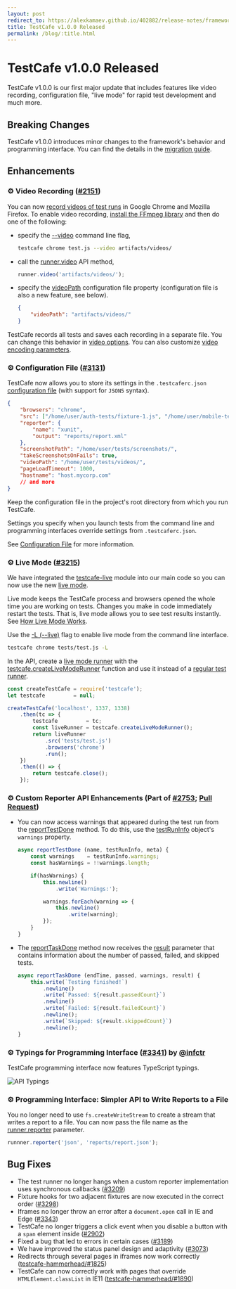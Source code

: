 ```yaml
---
layout: post
redirect_to: https://alexkamaev.github.io/402882/release-notes/framework/2019-2-7-testcafe-v1-0-0-released
title: TestCafe v1.0.0 Released
permalink: /blog/:title.html
---
```

# TestCafe v1.0.0 Released

TestCafe v1.0.0 is our first major update that includes features like video recording, configuration file, "live mode" for rapid test development and much more.

<!--more-->

## Breaking Changes

TestCafe v1.0.0 introduces minor changes to the framework's behavior and programming interface. You can find the details in the [migration guide](https://devexpress.github.io/testcafe/blog/migration-from-testcafe-v0-x-y-to-v1-0-0.html).

## Enhancements

### ⚙ Video Recording ([#2151](https://github.com/DevExpress/testcafe/issues/2151))

You can now [record videos of test runs](../documentation/guides/advanced-guides/screenshots-and-videos.md#record-videos) in Google Chrome and Mozilla Firefox. To enable video recording, [install the FFmpeg library](../documentation/guides/advanced-guides/screenshots-and-videos.md#prerequisites-for-video-recording) and then do one of the following:

* specify the [--video](../documentation/reference/command-line-interface.md#--video-basepath) command line flag,

    ```sh
    testcafe chrome test.js --video artifacts/videos/
    ```

* call the [runner.video](../documentation/reference/testcafe-api/runner/video.md) API method,

    ```js
    runner.video('artifacts/videos/');
    ```

* specify the [videoPath](../documentation/reference/configuration-file.md#videopath) configuration file property (configuration file is also a new feature, see below).

    ```json
    {
        "videoPath": "artifacts/videos/"
    }
    ```

TestCafe records all tests and saves each recording in a separate file. You can change this behavior in [video options](../documentation/guides/advanced-guides/screenshots-and-videos.md#basic-video-options). You can also customize [video encoding parameters](../documentation/guides/advanced-guides/screenshots-and-videos.md#video-encoding-options).

### ⚙ Configuration File ([#3131](https://github.com/DevExpress/testcafe/issues/3131))

TestCafe now allows you to store its settings in the `.testcaferc.json` [configuration file](../documentation/reference/configuration-file.md) (with support for `JSON5` syntax).

```json
{
    "browsers": "chrome",
    "src": ["/home/user/auth-tests/fixture-1.js", "/home/user/mobile-tests/"],
    "reporter": {
        "name": "xunit",
        "output": "reports/report.xml"
    },
    "screenshotPath": "/home/user/tests/screenshots/",
    "takeScreenshotsOnFails": true,
    "videoPath": "/home/user/tests/videos/",
    "pageLoadTimeout": 1000,
    "hostname": "host.mycorp.com"
    // and more
}
```

Keep the configuration file in the project's root directory from which you run TestCafe.

Settings you specify when you launch tests from the command line and programming interfaces override settings from `.testcaferc.json`.

See [Configuration File](../documentation/reference/configuration-file.md) for more information.

### ⚙ Live Mode ([#3215](https://github.com/DevExpress/testcafe/issues/3215))

We have integrated the [testcafe-live](https://github.com/DevExpress/testcafe-live) module into our main code so you can now use the new [live mode](../documentation/guides/basic-guides/run-tests.md#live-mode).

Live mode keeps the TestCafe process and browsers opened the whole time you are working on tests. Changes you make in code immediately restart the tests. That is, live mode allows you to see test results instantly. See [How Live Mode Works](../documentation/guides/basic-guides/run-tests.md#how-live-mode-works).

Use the [-L (--live)](../documentation/reference/command-line-interface.md#-l---live) flag to enable live mode from the command line interface.

```sh
testcafe chrome tests/test.js -L
```

In the API, create a [live mode runner](../documentation/reference/testcafe-api/livemoderunner.md) with the [testcafe.createLiveModeRunner](../documentation/reference/testcafe-api/testcafe/createlivemoderunner.md) function and use it instead of a [regular test runner](../documentation/reference/testcafe-api/runner/).

```js
const createTestCafe = require('testcafe');
let testcafe         = null;

createTestCafe('localhost', 1337, 1338)
    .then(tc => {
        testcafe         = tc;
        const liveRunner = testcafe.createLiveModeRunner();
        return liveRunner
            .src('tests/test.js')
            .browsers('chrome')
            .run();
    })
    .then(() => {
        return testcafe.close();
    });
```

### ⚙ Custom Reporter API Enhancements (Part of [#2753](https://github.com/DevExpress/testcafe/issues/2753); [Pull Request](https://github.com/DevExpress/testcafe/pull/3177))

* You can now access warnings that appeared during the test run from the [reportTestDone](../documentation/reference/plugin-api/reporter.md#reporttestdone) method. To do this, use the [testRunInfo](../documentation/reference/plugin-api/reporter.md#testruninfo-object) object's `warnings` property.

    ```js
    async reportTestDone (name, testRunInfo, meta) {
        const warnings    = testRunInfo.warnings;
        const hasWarnings = !!warnings.length;

        if(hasWarnings) {
            this.newline()
                .write('Warnings:');

            warnings.forEach(warning => {
                this.newline()
                    .write(warning);
            });
        }
    }
    ```

* The [reportTaskDone](../documentation/reference/plugin-api/reporter.md#reporttaskdone) method now receives the [result](../documentation/reference/plugin-api/reporter.md#result-object) parameter that contains information about the number of passed, failed, and skipped tests.

    ```js
    async reportTaskDone (endTime, passed, warnings, result) {
        this.write(`Testing finished!`)
            .newline()
            .write(`Passed: ${result.passedCount}`)
            .newline()
            .write(`Failed: ${result.failedCount}`)
            .newline();
            .write(`Skipped: ${result.skippedCount}`)
            .newline();
    }
    ```

### ⚙ Typings for Programming Interface ([#3341](https://github.com/DevExpress/testcafe/issues/3341)) by [@infctr](https://github.com/infctr)

TestCafe programming interface now features TypeScript typings.

![API Typings](../images/api-typings.png)

### ⚙ Programming Interface: Simpler API to Write Reports to a File

You no longer need to use `fs.createWriteStream` to create a stream that writes a report to a file. You can now pass the file name as the [runner.reporter](../documentation/reference/testcafe-api/runner/reporter.md) parameter.

```js
runnner.reporter('json', 'reports/report.json');
```

## Bug Fixes

* The test runner no longer hangs when a custom reporter implementation uses synchronous callbacks ([#3209](https://github.com/DevExpress/testcafe/issues/3209))
* Fixture hooks for two adjacent fixtures are now executed in the correct order ([#3298](https://github.com/DevExpress/testcafe/issues/3298))
* Iframes no longer throw an error after a `document.open` call in IE and Edge ([#3343](https://github.com/DevExpress/testcafe/issues/3343))
* TestCafe no longer triggers a click event when you disable a button with a `span` element inside ([#2902](https://github.com/DevExpress/testcafe/issues/2902))
* Fixed a bug that led to errors in certain cases ([#3189](https://github.com/DevExpress/testcafe/issues/3189))
* We have improved the status panel design and adaptivity ([#3073](https://github.com/DevExpress/testcafe/issues/3073))
* Redirects through several pages in iframes now work correctly ([testcafe-hammerhead/#1825](https://github.com/DevExpress/testcafe-hammerhead/issues/1825))
* TestCafe can now correctly work with pages that override `HTMLElement.classList` in IE11 ([testcafe-hammerhead/#1890](https://github.com/DevExpress/testcafe-hammerhead/issues/1890))